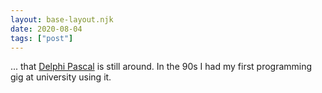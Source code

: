 ```yaml
---
layout: base-layout.njk
date: 2020-08-04
tags: ["post"]
---
```


... that [Delphi Pascal](https://www.embarcadero.com/de/products/delphi) is still around. In the 90s I had my first programming gig at university using it.
